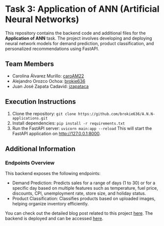 # Task 3: Application of ANN (Artificial Neural Networks)

This repository contains the backend code and additional files for the **Application of ANN** task. The project involves developing and deploying neural network models for demand prediction, product classification, and personalized recommendations using FastAPI.

## Team Members
- Carolina Álvarez Murillo: [caroAM22](https://github.com/caroAM22)
- Alejandro Orozco Ochoa: [brokie636](https://github.com/brokie636)
- Juan José Zapata Cadavid: [jzapataca](https://github.com/jzapataca)

## Execution Instructions

1. Clone the repository: `git clone https://github.com/brokie636/A.N.N-applications.git`
2. Install dependencies: `pip install -r requirements.txt`
3. Run the FastAPI server: `uvicorn main:app --reload` This will start the FastAPI application on http://127.0.0.1:8000.
   
## Additional Information

### Endpoints Overview
This backend exposes the following endpoints:

- Demand Prediction: Predicts sales for a range of days (1 to 30) or for a specific day based on multiple features such as temperature, fuel price, discounts, CPI, unemployment rate, store size, and holiday status.
- Product Classification: Classifies products based on uploaded images, helping organize inventory efficiently.

You can check out the detailed blog post related to this project [here](https://www.notion.so/Aplicaciones-de-Redes-Neuronales-Artificiales-196da9d4b08880cf9c2debad99ae75cf).
The backend is deployed and can be accessed [here](https://predicciones-9fuy.onrender.com).
